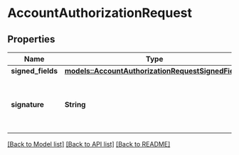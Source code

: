 # AccountAuthorizationRequest

## Properties

Name | Type | Description | Notes
------------ | ------------- | ------------- | -------------
**signed_fields** | [**models::AccountAuthorizationRequestSignedFields**](AccountAuthorizationRequest_signedFields.md) |  | 
**signature** | **String** | The signature of the request, encoded from the signedFields | 

[[Back to Model list]](../README.md#documentation-for-models) [[Back to API list]](../README.md#documentation-for-api-endpoints) [[Back to README]](../README.md)


